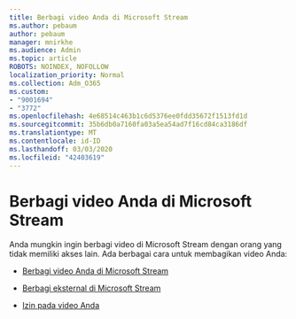 ```yaml
---
title: Berbagi video Anda di Microsoft Stream
ms.author: pebaum
author: pebaum
manager: mnirkhe
ms.audience: Admin
ms.topic: article
ROBOTS: NOINDEX, NOFOLLOW
localization_priority: Normal
ms.collection: Adm_O365
ms.custom:
- "9001694"
- "3772"
ms.openlocfilehash: 4e68514c463b1c6d5376ee0fdd35672f1513fd1d
ms.sourcegitcommit: 35b6db0a7160fa03a5ea54ad7f16cd84ca3186df
ms.translationtype: MT
ms.contentlocale: id-ID
ms.lasthandoff: 03/03/2020
ms.locfileid: "42403619"
---
```

# <a name="share-your-videos-in-microsoft-stream"></a>Berbagi video Anda di Microsoft Stream

Anda mungkin ingin berbagi video di Microsoft Stream dengan orang yang tidak memiliki akses lain. Ada berbagai cara untuk membagikan video Anda: 

- [Berbagi video Anda di Microsoft Stream](https://docs.microsoft.com/stream/portal-share-video)

- [Berbagi eksternal di Microsoft Stream](https://docs.microsoft.com/stream/portal-share-video#external-sharing)

- [Izin pada video Anda](https://docs.microsoft.com/stream/portal-share-video#permissions-on-your-video)
